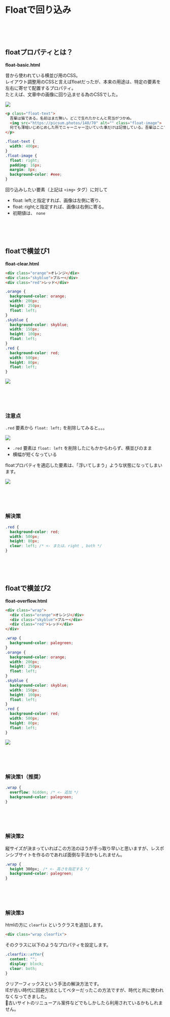 # Floatで回り込み

<br><br><br>

## floatプロパティとは？

**float-basic.html**

昔から使われている横並び用のCSS。  
レイアウト調整用のCSSと言えばfloatだったが、本来の用途は、特定の要素を左右に寄せて配置するプロパティ。  
たとえば、文章中の画像に回り込ませる為のCSSでした。  


![](https://laro.jp/lesson/images/lesson-css-float1.png)


```html
<p class="float-text">
  吾輩は猫である。名前はまだ無い。どこで生れたかとんと見当がつかぬ。
  <img src="https://picsum.photos/140/70" alt="" class="float-image">
  何でも薄暗いじめじめした所でニャーニャー泣いていた事だけは記憶している。吾輩はここで始めて人間というものを見た。しかもあとで聞くとそれは書生という人間中で一番獰悪な種族であったそうだ。この書生というのは時々我々を捕えて煮て食うという話である。しかしその当時は何という考もなかったから別段恐しいとも思わなかった。ただ彼の掌に載せられてス
</p>
```
```css
.float-text {
  width: 400px;
}
.float-image {
  float: right;
  padding: 16px;
  margin: 8px;
  background-color: #eee;
}
```

回り込みしたい要素（上記は `<img>` タグ）に対して

- float: left;と指定すれば、画像は左側に寄り、
- float: right;と指定すれば、画像は右側に寄る。
- 初期値は、 `none` 

<br><br><br>

## floatで横並び1

**float-clear.html**

```html
<div class="orange">オレンジ</div>
<div class="skyblue">ブルー</div>
<div class="red">レッド</div>
```
```css
.orange {
  background-color: orange;
  width: 200px;
  height: 250px;
  float: left;
}
.skyblue {
  background-color: skyblue;
  width: 150px;
  height: 100px;
  float: left;
}
.red {
  background-color: red;
  width: 500px;
  height: 80px;
  float: left;
}
```

![](https://laro.jp/lesson/images/lesson-css-float2.png)

<br><br><br>

### 注意点

`.red`  要素から  `float: left;`  を削除してみると。。。


![](https://laro.jp/lesson/images/lesson-css-float3.png)



-  `.red`  要素は  `float: left`  を削除したにもかからわらず、横並びのまま
- 横幅が短くなっている

floatプロパティを適応した要素は、「浮いてしまう」ような状態になってしまいます。




![](https://laro.jp/lesson/images/lesson-css-float4.png)

<br><br><br>

### 解決策

```css
.red {
  background-color: red;
  width: 500px;
  height: 80px;
  clear: left; /* <- または、right , both */
}
```

<br><br><br>

## floatで横並び2

**float-overflow.html**

```html
<div class="wrap">
  <div class="orange">オレンジ</div>
  <div class="skyblue">ブルー</div>
  <div class="red">レッド</div>
</div>
```
```css
.wrap {
  background-color: palegreen;
}
.orange {
  background-color: orange;
  width: 200px;
  height: 250px;
  float: left;
}
.skyblue {
  background-color: skyblue;
  width: 150px;
  height: 100px;
  float: left;
}
.red {
  background-color: red;
  width: 500px;
  height: 80px;
  float: left;
}
```


![](https://laro.jp/lesson/images/lesson-css-float5.png)

<br><br><br>

### 解決策1（推奨）
```css
.wrap {
  overflow: hidden; /* <- 追加 */
  background-color: palegreen;
}
```
<br><br><br>

### 解決策2
縦サイズが決まっていればこの方法のほうが手っ取り早いと思いますが、レスポンシブサイトを作るのであれば面倒な手法かもしれません。

```css
.wrap {
  height 300px;　/* <- 高さを指定する */
  background-color: palegreen;
}
```
<br><br><br>

### 解決策3

htmlの方に `clearfix` というクラスを追加します。

```html
<div class="wrap clearfix">
```

そのクラスに以下のようなプロパティを設定します。

```css
.clearfix::after{
  content: "";
  display: block;
  clear: both;
}
```

クリアーフィックスという手法の解決方法です。  
IEが古い時代に回避方法としてベターだったこの方法ですが、時代と共に使われなくなってきました。  
古いサイトのリニューアル案件などでもしかしたら利用されているかもしれません。  